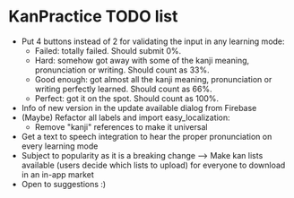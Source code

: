 # KanPractice TODO list

- Put 4 buttons instead of 2 for validating the input in any learning mode:
    - Failed: totally failed. Should submit 0%.
    - Hard: somehow got away with some of the kanji meaning, pronunciation or writing. Should count as 33%.
    - Good enough: got almost all the kanji meaning, pronunciation or writing perfectly learned. Should count as 66%.
    - Perfect: got it on the spot. Should count as 100%.
- Info of new version in the update available dialog from Firebase
- (Maybe) Refactor all labels and import easy_localization:
    - Remove "kanji" references to make it universal
- Get a text to speech integration to hear the proper pronunciation on every learning mode
- Subject to popularity as it is a breaking change --> Make kan lists available (users decide which lists to upload) for everyone to download in an in-app market
- Open to suggestions :)
